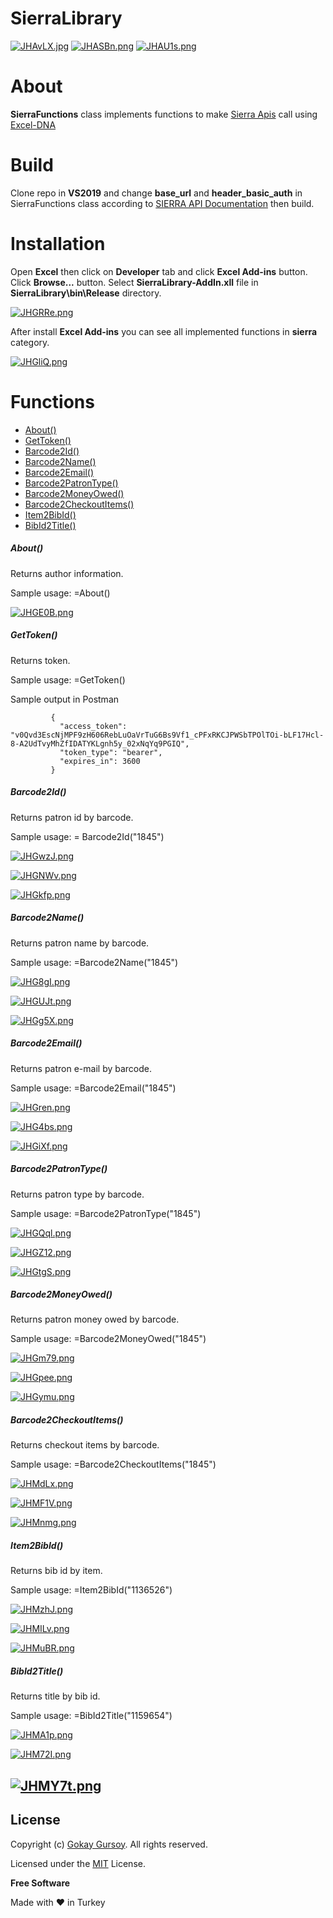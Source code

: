 ﻿# SierraLibrary



[![JHAvLX.jpg](https://iili.io/JHAvLX.jpg)](https://dotnet.microsoft.com/download/dotnet-framework/net452)   [![JHASBn.png](https://iili.io/JHASBn.png)](https://products.office.com/en/excel)   [![JHAU1s.png](https://iili.io/JHAU1s.png)](https://www.iii.com/products/sierra-ils/)  




# About
**SierraFunctions** class implements functions to make [Sierra Apis](https://techdocs.iii.com/sierraapi/Content/titlePage.htm#)
call using [Excel-DNA](https://excel-dna.net/)


# Build
Clone repo in **VS2019** and change **base_url** and **header_basic_auth** in SierraFunctions class according to 
[SIERRA API Documentation](https://techdocs.iii.com/sierraapi/Content/zTutorials/tutAuthenticate.htm) then build.


# Installation
Open **Excel** then click on **Developer** tab and click **Excel Add-ins** button.
Click **Browse...** button. Select **SierraLibrary-AddIn.xll** file in **SierraLibrary\bin\Release** directory.

[![JHGRRe.png](https://iili.io/JHGRRe.png)](https://freeimage.host/i/excel1.JHGRRe)

After install **Excel Add-ins** you can see all implemented functions in **sierra** category.

[![JHGliQ.png](https://iili.io/JHGliQ.png)](https://freeimage.host/i/excel2.JHGliQ)

# Functions
  - [About()](#About)
  - [GetToken()](#GetToken)
  - [Barcode2Id()](#Barcode2Id)
  - [Barcode2Name()](#Barcode2Name)
  - [Barcode2Email()](#Barcode2Email)
  - [Barcode2PatronType()](#Barcode2PatronType)
  - [Barcode2MoneyOwed()](#Barcode2MoneyOwed)
  - [Barcode2CheckoutItems()](#Barcode2CheckoutItems)
  - [Item2BibId()](#Item2BibId)
  - [BibId2Title()](./README.md#BibId2Title)


##### About()
Returns author information.

Sample usage: =About()

[![JHGE0B.png](https://iili.io/JHGE0B.png)](https://freeimage.host/i/about1.JHGE0B)

##### GetToken()
Returns token.

Sample usage: =GetToken()

Sample output in Postman
```
		 {
		   "access_token": "v0Qvd3EscNjMPF9zH606RebLuOaVrTuG6Bs9Vf1_cPFxRKCJPWSbTPOlTOi-bLF17Hcl-8-A2UdTvyMhZfIDATYKLgnh5y_02xNqYq9PGIQ",
		   "token_type": "bearer",
		   "expires_in": 3600
		 }
```



##### Barcode2Id()
Returns patron id by barcode.

Sample usage: = Barcode2Id("1845")

[![JHGwzJ.png](https://iili.io/JHGwzJ.png)](https://freeimage.host/i/excel3.JHGwzJ)

[![JHGNWv.png](https://iili.io/JHGNWv.png)](https://freeimage.host/i/excel4.JHGNWv)

[![JHGkfp.png](https://iili.io/JHGkfp.png)](https://freeimage.host/i/excel6.JHGkfp)




##### Barcode2Name()
Returns patron name by barcode.

Sample usage: =Barcode2Name("1845")

[![JHG8gI.png](https://iili.io/JHG8gI.png)](https://freeimage.host/i/barcode2name.JHG8gI)

[![JHGUJt.png](https://iili.io/JHGUJt.png)](https://freeimage.host/i/barcode2name1.JHGUJt)

[![JHGg5X.png](https://iili.io/JHGg5X.png)](https://freeimage.host/i/barcode2name2.JHGg5X)



##### Barcode2Email()
Returns patron e-mail by barcode.

Sample usage: =Barcode2Email("1845")

[![JHGren.png](https://iili.io/JHGren.png)](https://freeimage.host/i/barcode2email.JHGren)

[![JHG4bs.png](https://iili.io/JHG4bs.png)](https://freeimage.host/i/barcode2email1.JHG4bs)

[![JHGiXf.png](https://iili.io/JHGiXf.png)](https://freeimage.host/i/barcode2email2.JHGiXf)



##### Barcode2PatronType()
Returns patron type by barcode.

Sample usage: =Barcode2PatronType("1845")

[![JHGQql.png](https://iili.io/JHGQql.png)](https://freeimage.host/i/barcode2patrontype.JHGQql)

[![JHGZ12.png](https://iili.io/JHGZ12.png)](https://freeimage.host/i/barcode2patrontype1.JHGZ12)

[![JHGtgS.png](https://iili.io/JHGtgS.png)](https://freeimage.host/i/barcode2patrontype2.JHGtgS)


##### Barcode2MoneyOwed()
Returns patron money owed by barcode.

Sample usage: =Barcode2MoneyOwed("1845")

[![JHGm79.png](https://iili.io/JHGm79.png)](https://freeimage.host/i/money.JHGm79)

[![JHGpee.png](https://iili.io/JHGpee.png)](https://freeimage.host/i/money1.JHGpee)

[![JHGymu.png](https://iili.io/JHGymu.png)](https://freeimage.host/i/money2.JHGymu)

##### Barcode2CheckoutItems()
Returns checkout items by barcode.

Sample usage: =Barcode2CheckoutItems("1845")

[![JHMdLx.png](https://iili.io/JHMdLx.png)](https://freeimage.host/i/checkout.JHMdLx)

[![JHMF1V.png](https://iili.io/JHMF1V.png)](https://freeimage.host/i/checkout1.JHMF1V)

[![JHMnmg.png](https://iili.io/JHMnmg.png)](https://freeimage.host/i/checkout2.JHMnmg)



##### Item2BibId()
Returns bib id by item.

Sample usage: =Item2BibId("1136526")

[![JHMzhJ.png](https://iili.io/JHMzhJ.png)](https://freeimage.host/i/item2bib.JHMzhJ)

[![JHMILv.png](https://iili.io/JHMILv.png)](https://freeimage.host/i/item2bib1.JHMILv)

[![JHMuBR.png](https://iili.io/JHMuBR.png)](https://freeimage.host/i/item2bib2.JHMuBR)



##### BibId2Title()
Returns title by bib id.

Sample usage: =BibId2Title("1159654")

[![JHMA1p.png](https://iili.io/JHMA1p.png)](https://freeimage.host/i/bib2title.JHMA1p)

[![JHM72I.png](https://iili.io/JHM72I.png)](https://freeimage.host/i/bib2title1.JHM72I)

[![JHMY7t.png](https://iili.io/JHMY7t.png)](https://freeimage.host/i/bib2title2.JHMY7t)
----






License
----

Copyright (c) [Gokay Gursoy](https://gokay.cloud/). All rights reserved.

Licensed under the [MIT](https://github.com/gyokaynurvet/Sierra-Library/blob/master/LICENSE) License.

**Free Software**

Made with ❤ in Turkey

[//]: # (References)
[//]: # (https://dillinger.io/ Online Markdown editor)
[//]: # (https://freeimage.host/ Free image hosting gokay.gursoy@gmail.com Google Login)
[//]: # (https://techdocs.iii.com/sierraapi/Content/titlePage.htm#)
[//]: # (https://excel-dna.net/)
[//]: # (https://techdocs.iii.com/sierraapi/Content/zTutorials/tutAuthenticate.htm)


